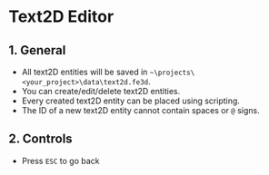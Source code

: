 # Text2D Editor

## 1. General

- All text2D entities will be saved in `~\projects\<your_project>\data\text2d.fe3d`.
- You can create/edit/delete text2D entities.
- Every created text2D entity can be placed using scripting.
- The ID of a new text2D entity cannot contain spaces or `@` signs.

## 2. Controls

- Press `ESC` to go back
